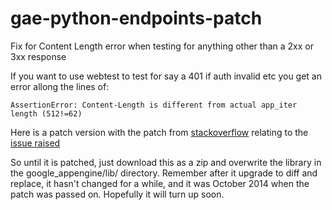 # gae-python-endpoints-patch
Fix for Content Length error when testing for anything other than a 2xx or 3xx response

If you want to use webtest to test for say a 401 if auth invalid etc you get an
error allong the lines of:

```
AssertionError: Content-Length is different from actual app_iter length (512!=62)
```

Here is a patch version with the patch from [stackoverflow](http://stackoverflow.com/questions/24219654/content-length-error-in-google-cloud-endpoints-testing) relating to the [issue raised](https://code.google.com/p/googleappengine/issues/detail?id=10544)

So until it is patched, just download this as a zip and overwrite the library
in the google_appengine/lib/ directory. Remember after it upgrade to diff and replace,
it hasn't changed for a while, and it was October 2014 when the patch was passed
on. Hopefully it will turn up soon.
